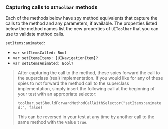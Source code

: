 ### Capturing calls to `UIToolbar` methods

Each of the methods below have spy method equivalents that capture the calls to the method and any parameters, if available.  The properties listed below the method names list the new properties of `UIToolbar` that you can use to validate method calls.

`setItems:animated:`
 - `var setItemsCalled: Bool`
 - `var setItemsItems: [UINavigationItem]?`
 - `var setItemsAnimated: Bool?`


> After capturing the call to the method, these spies forward the call to the superclass (real) implementation.  If you would like for any of these spies to not forward the method call to the superclass implementation, simply insert the following call at the beginning of your test with an appropriate selector:
>
> `toolbar.setShouldForwardMethodCallWithSelector("setItems:animated:", false)`
>
> This can be reversed in your test at any time by another call to the same method with the value `true`.
